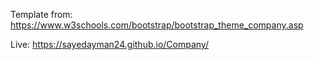 Template from: https://www.w3schools.com/bootstrap/bootstrap_theme_company.asp

Live: https://sayedayman24.github.io/Company/
